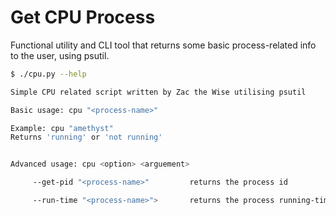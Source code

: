 # Get CPU Process

Functional utility and CLI tool that returns some basic process-related info to the user, using psutil.  


```sh
$ ./cpu.py --help

Simple CPU related script written by Zac the Wise utilising psutil

Basic usage: cpu "<process-name>"

Example: cpu "amethyst"
Returns 'running' or 'not running'


Advanced usage: cpu <option> <arguement>

     --get-pid "<process-name>"         returns the process id

     --run-time "<process-name>">       returns the process running-time
``` 
